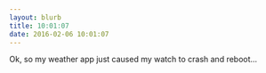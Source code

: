 ```yaml
---
layout: blurb
title: 10:01:07
date: 2016-02-06 10:01:07
---
```

Ok, so my weather app just caused my watch to crash and reboot...